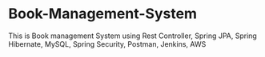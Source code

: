 # Book-Management-System
This is Book management System using Rest Controller, Spring JPA, Spring Hibernate, MySQL, Spring Security, Postman, Jenkins, AWS 
